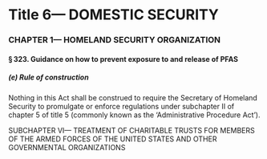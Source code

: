 
# Title 6— DOMESTIC SECURITY
### CHAPTER 1— HOMELAND SECURITY ORGANIZATION
#### § 323. Guidance on how to prevent exposure to and release of PFAS
##### (e) Rule of construction

Nothing in this Act shall be construed to require the Secretary of Homeland Security to promulgate or enforce regulations under subchapter II of chapter 5 of title 5 (commonly known as the ‘Administrative Procedure Act’).

SUBCHAPTER VI— TREATMENT OF CHARITABLE TRUSTS FOR MEMBERS OF THE ARMED FORCES OF THE UNITED STATES AND OTHER GOVERNMENTAL ORGANIZATIONS

